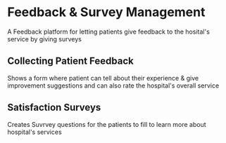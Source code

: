 # Feedback & Survey Management

A Feedback platform for letting patients give feedback to the hosital's service by giving surveys

## Collecting Patient Feedback

 Shows a form where patient can tell about their experience & give improvement suggestions and can also rate the hospital's overall service

## Satisfaction Surveys

Creates Suvrvey questions for the patients to fill to learn more about hospital's services
